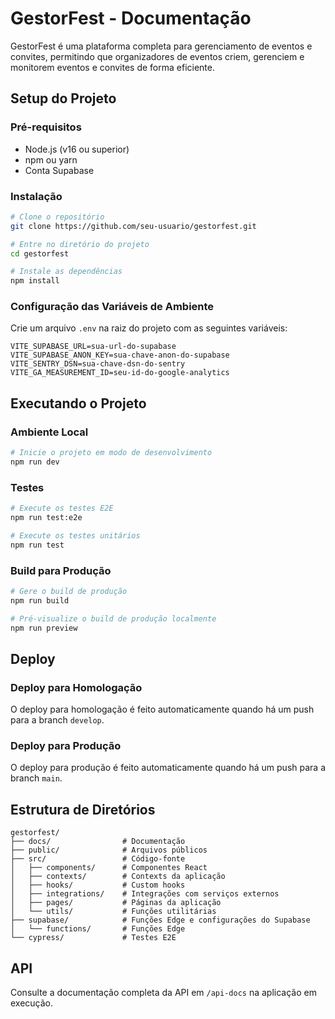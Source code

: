 
# GestorFest - Documentação

GestorFest é uma plataforma completa para gerenciamento de eventos e convites, permitindo que organizadores de eventos criem, gerenciem e monitorem eventos e convites de forma eficiente.

## Setup do Projeto

### Pré-requisitos
- Node.js (v16 ou superior)
- npm ou yarn 
- Conta Supabase

### Instalação

```bash
# Clone o repositório
git clone https://github.com/seu-usuario/gestorfest.git

# Entre no diretório do projeto
cd gestorfest

# Instale as dependências
npm install
```

### Configuração das Variáveis de Ambiente

Crie um arquivo `.env` na raiz do projeto com as seguintes variáveis:

```
VITE_SUPABASE_URL=sua-url-do-supabase
VITE_SUPABASE_ANON_KEY=sua-chave-anon-do-supabase
VITE_SENTRY_DSN=sua-chave-dsn-do-sentry
VITE_GA_MEASUREMENT_ID=seu-id-do-google-analytics
```

## Executando o Projeto

### Ambiente Local
```bash
# Inicie o projeto em modo de desenvolvimento
npm run dev
```

### Testes
```bash
# Execute os testes E2E
npm run test:e2e

# Execute os testes unitários
npm run test
```

### Build para Produção
```bash
# Gere o build de produção
npm run build

# Pré-visualize o build de produção localmente
npm run preview
```

## Deploy

### Deploy para Homologação
O deploy para homologação é feito automaticamente quando há um push para a branch `develop`.

### Deploy para Produção
O deploy para produção é feito automaticamente quando há um push para a branch `main`.

## Estrutura de Diretórios

```
gestorfest/
├── docs/                # Documentação
├── public/              # Arquivos públicos
├── src/                 # Código-fonte
│   ├── components/      # Componentes React
│   ├── contexts/        # Contexts da aplicação
│   ├── hooks/           # Custom hooks
│   ├── integrations/    # Integrações com serviços externos
│   ├── pages/           # Páginas da aplicação
│   └── utils/           # Funções utilitárias
├── supabase/            # Funções Edge e configurações do Supabase
│   └── functions/       # Funções Edge
└── cypress/             # Testes E2E
```

## API

Consulte a documentação completa da API em `/api-docs` na aplicação em execução.
